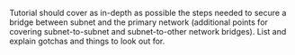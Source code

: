 Tutorial should cover as in-depth as possible the steps needed to secure a bridge between subnet and the primary network 
(additional points for covering subnet-to-subnet and subnet-to-other network bridges). 
List and explain gotchas and things to look out for.